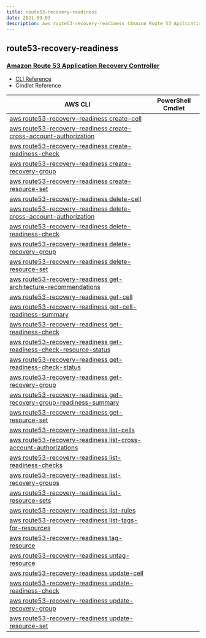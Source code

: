 ```yaml
---
title: route53-recovery-readiness
date: 2021-09-03
description: aws route53-recovery-readiness (Amazon Route 53 Application Recovery Controller) command/cmdlet list.
---
```


## route53-recovery-readiness

### [Amazon Route 53 Application Recovery Controller](https://aws.amazon.com/route53/)

* [CLI Reference](https://docs.aws.amazon.com/cli/latest/reference/route53-recovery-readiness/index.html)
* Cmdlet Reference

|AWS CLI|PowerShell Cmdlet|
|----|----|
|[aws route53-recovery-readiness create-cell](https://docs.aws.amazon.com/cli/latest/reference/route53-recovery-readiness/create-cell.html)||
|[aws route53-recovery-readiness create-cross-account-authorization](https://docs.aws.amazon.com/cli/latest/reference/route53-recovery-readiness/create-cross-account-authorization.html)||
|[aws route53-recovery-readiness create-readiness-check](https://docs.aws.amazon.com/cli/latest/reference/route53-recovery-readiness/create-readiness-check.html)||
|[aws route53-recovery-readiness create-recovery-group](https://docs.aws.amazon.com/cli/latest/reference/route53-recovery-readiness/create-recovery-group.html)||
|[aws route53-recovery-readiness create-resource-set](https://docs.aws.amazon.com/cli/latest/reference/route53-recovery-readiness/create-resource-set.html)||
|[aws route53-recovery-readiness delete-cell](https://docs.aws.amazon.com/cli/latest/reference/route53-recovery-readiness/delete-cell.html)||
|[aws route53-recovery-readiness delete-cross-account-authorization](https://docs.aws.amazon.com/cli/latest/reference/route53-recovery-readiness/delete-cross-account-authorization.html)||
|[aws route53-recovery-readiness delete-readiness-check](https://docs.aws.amazon.com/cli/latest/reference/route53-recovery-readiness/delete-readiness-check.html)||
|[aws route53-recovery-readiness delete-recovery-group](https://docs.aws.amazon.com/cli/latest/reference/route53-recovery-readiness/delete-recovery-group.html)||
|[aws route53-recovery-readiness delete-resource-set](https://docs.aws.amazon.com/cli/latest/reference/route53-recovery-readiness/delete-resource-set.html)||
|[aws route53-recovery-readiness get-architecture-recommendations](https://docs.aws.amazon.com/cli/latest/reference/route53-recovery-readiness/get-architecture-recommendations.html)||
|[aws route53-recovery-readiness get-cell](https://docs.aws.amazon.com/cli/latest/reference/route53-recovery-readiness/get-cell.html)||
|[aws route53-recovery-readiness get-cell-readiness-summary](https://docs.aws.amazon.com/cli/latest/reference/route53-recovery-readiness/get-cell-readiness-summary.html)||
|[aws route53-recovery-readiness get-readiness-check](https://docs.aws.amazon.com/cli/latest/reference/route53-recovery-readiness/get-readiness-check.html)||
|[aws route53-recovery-readiness get-readiness-check-resource-status](https://docs.aws.amazon.com/cli/latest/reference/route53-recovery-readiness/get-readiness-check-resource-status.html)||
|[aws route53-recovery-readiness get-readiness-check-status](https://docs.aws.amazon.com/cli/latest/reference/route53-recovery-readiness/get-readiness-check-status.html)||
|[aws route53-recovery-readiness get-recovery-group](https://docs.aws.amazon.com/cli/latest/reference/route53-recovery-readiness/get-recovery-group.html)||
|[aws route53-recovery-readiness get-recovery-group-readiness-summary](https://docs.aws.amazon.com/cli/latest/reference/route53-recovery-readiness/get-recovery-group-readiness-summary.html)||
|[aws route53-recovery-readiness get-resource-set](https://docs.aws.amazon.com/cli/latest/reference/route53-recovery-readiness/get-resource-set.html)||
|[aws route53-recovery-readiness list-cells](https://docs.aws.amazon.com/cli/latest/reference/route53-recovery-readiness/list-cells.html)||
|[aws route53-recovery-readiness list-cross-account-authorizations](https://docs.aws.amazon.com/cli/latest/reference/route53-recovery-readiness/list-cross-account-authorizations.html)||
|[aws route53-recovery-readiness list-readiness-checks](https://docs.aws.amazon.com/cli/latest/reference/route53-recovery-readiness/list-readiness-checks.html)||
|[aws route53-recovery-readiness list-recovery-groups](https://docs.aws.amazon.com/cli/latest/reference/route53-recovery-readiness/list-recovery-groups.html)||
|[aws route53-recovery-readiness list-resource-sets](https://docs.aws.amazon.com/cli/latest/reference/route53-recovery-readiness/list-resource-sets.html)||
|[aws route53-recovery-readiness list-rules](https://docs.aws.amazon.com/cli/latest/reference/route53-recovery-readiness/list-rules.html)||
|[aws route53-recovery-readiness list-tags-for-resources](https://docs.aws.amazon.com/cli/latest/reference/route53-recovery-readiness/list-tags-for-resources.html)||
|[aws route53-recovery-readiness tag-resource](https://docs.aws.amazon.com/cli/latest/reference/route53-recovery-readiness/tag-resource.html)||
|[aws route53-recovery-readiness untag-resource](https://docs.aws.amazon.com/cli/latest/reference/route53-recovery-readiness/untag-resource.html)||
|[aws route53-recovery-readiness update-cell](https://docs.aws.amazon.com/cli/latest/reference/route53-recovery-readiness/update-cell.html)||
|[aws route53-recovery-readiness update-readiness-check](https://docs.aws.amazon.com/cli/latest/reference/route53-recovery-readiness/update-readiness-check.html)||
|[aws route53-recovery-readiness update-recovery-group](https://docs.aws.amazon.com/cli/latest/reference/route53-recovery-readiness/update-recovery-group.html)||
|[aws route53-recovery-readiness update-resource-set](https://docs.aws.amazon.com/cli/latest/reference/route53-recovery-readiness/update-resource-set.html)||

